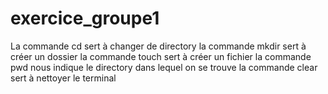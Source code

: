 # exercice_groupe1
La commande cd sert à changer de directory
la commande mkdir sert à créer un dossier
la commande touch sert à créer un fichier
la commande pwd nous indique le directory dans lequel on se trouve
la commande clear sert à nettoyer le terminal
